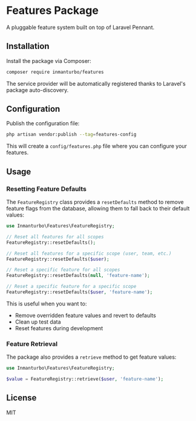 # Features Package

A pluggable feature system built on top of Laravel Pennant.

## Installation

Install the package via Composer:

```bash
composer require inmanturbo/features
```

The service provider will be automatically registered thanks to Laravel's package auto-discovery.

## Configuration

Publish the configuration file:

```bash
php artisan vendor:publish --tag=features-config
```

This will create a `config/features.php` file where you can configure your features.

## Usage

### Resetting Feature Defaults

The `FeatureRegistry` class provides a `resetDefaults` method to remove feature flags from the database, allowing them to fall back to their default values:

```php
use Inmanturbo\Features\FeatureRegistry;

// Reset all features for all scopes
FeatureRegistry::resetDefaults();

// Reset all features for a specific scope (user, team, etc.)
FeatureRegistry::resetDefaults($user);

// Reset a specific feature for all scopes
FeatureRegistry::resetDefaults(null, 'feature-name');

// Reset a specific feature for a specific scope
FeatureRegistry::resetDefaults($user, 'feature-name');
```

This is useful when you want to:
- Remove overridden feature values and revert to defaults
- Clean up test data
- Reset features during development

### Feature Retrieval

The package also provides a `retrieve` method to get feature values:

```php
use Inmanturbo\Features\FeatureRegistry;

$value = FeatureRegistry::retrieve($user, 'feature-name');
```

## License

MIT
